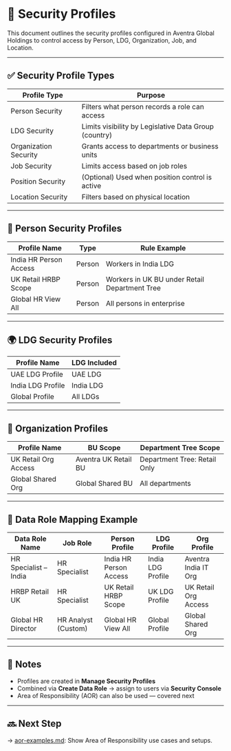 # 🧱 Security Profiles

This document outlines the security profiles configured in Aventra Global Holdings to control access by Person, LDG, Organization, Job, and Location.

---

## ✅ Security Profile Types

| Profile Type          | Purpose                                                   |
|------------------------|-----------------------------------------------------------|
| Person Security        | Filters what person records a role can access             |
| LDG Security           | Limits visibility by Legislative Data Group (country)     |
| Organization Security  | Grants access to departments or business units            |
| Job Security           | Limits access based on job roles                          |
| Position Security      | (Optional) Used when position control is active           |
| Location Security      | Filters based on physical location                        |

---

## 🔐 Person Security Profiles

| Profile Name           | Type      | Rule Example                                  |
|------------------------|-----------|-----------------------------------------------|
| India HR Person Access | Person    | Workers in India LDG                          |
| UK Retail HRBP Scope   | Person    | Workers in UK BU under Retail Department Tree |
| Global HR View All     | Person    | All persons in enterprise                     |

---

## 🌍 LDG Security Profiles

| Profile Name       | LDG Included        |
|--------------------|---------------------|
| UAE LDG Profile    | UAE LDG             |
| India LDG Profile  | India LDG           |
| Global Profile     | All LDGs            |

---

## 🏢 Organization Profiles

| Profile Name         | BU Scope                  | Department Tree Scope          |
|----------------------|---------------------------|--------------------------------|
| UK Retail Org Access | Aventra UK Retail BU      | Department Tree: Retail Only   |
| Global Shared Org    | Global Shared BU          | All departments                |

---

## 🔗 Data Role Mapping Example

| Data Role Name               | Job Role               | Person Profile        | LDG Profile        | Org Profile             |
|------------------------------|------------------------|------------------------|---------------------|--------------------------|
| HR Specialist – India        | HR Specialist          | India HR Person Access | India LDG Profile   | Aventra India IT Org     |
| HRBP Retail UK               | HR Specialist          | UK Retail HRBP Scope   | UK LDG Profile      | UK Retail Org Access     |
| Global HR Director           | HR Analyst (Custom)    | Global HR View All     | Global Profile      | Global Shared Org        |

---

## 🔐 Notes

- Profiles are created in **Manage Security Profiles**
- Combined via **Create Data Role** → assign to users via **Security Console**
- Area of Responsibility (AOR) can also be used — covered next

---

## 🔜 Next Step

→ [aor-examples.md](aor-examples.md): Show Area of Responsibility use cases and setups.
